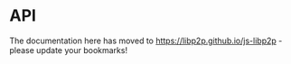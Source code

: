 # API

The documentation here has moved to https://libp2p.github.io/js-libp2p - please update your bookmarks!
